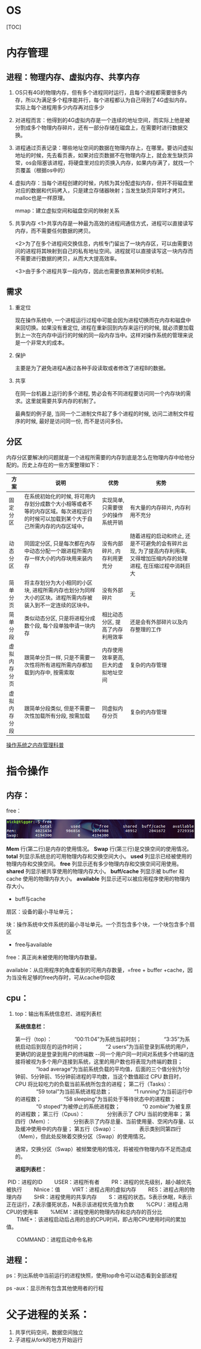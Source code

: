 # OS

[TOC]

# 内存管理

## 进程：物理内存、虚拟内存、共享内存

1. OS只有4G的物理内存，但有多个进程同时运行，且每个进程都需要很多内存，所以为满足多个程序能并行，每个进程都认为自己得到了4G虚拟内存。实际上每个进程用多少内存再对应多少

2. 对进程而言：他得到的4G虚拟内存是一个连续的地址空间，而实际上他是被分割成多个物理内存碎片，还有一部分存储在磁盘上，在需要时进行数据交换。

3. 进程通过页表记录：哪些地址空间的数据在物理内存上，在哪里。要访问虚拟地址的时候，先去看页表，如果对应页数据不在物理内存上，就会发生缺页异常，os会阻塞该进程，将硬盘里对应的页换入内存，如果内存满了，就找一个页覆盖（根据os中的）

4. 虚拟内存：当每个进程创建的时候，内核为其分配虚拟内存，但并不将磁盘里对应的数据和代码拷入，只是建立存储器映射；当发生缺页异常时才拷贝。malloc也是一样原理。

   mmap：建立虚拟空间和磁盘空间的映射关系

5. 共享内存
   <1>共享内存是一种最为高效的进程间通信方式，进程可以直接读写内存，而不需要任何数据的拷贝。

   <2>为了在多个进程间交换信息，内核专门留出了一块内存区，可以由需要访问的进程将其映射到自己的私有地址空间。进程就可以直接读写这一块内存而不需要进行数据的拷贝，从而大大提高效率。

   <3>由于多个进程共享一段内存，因此也需要依靠某种同步机制。

## 需求

1. 重定位

   现在操作系统中, 一个进程运行过程中可能会因为进程切换而在内存和磁盘中来回切换。如果没有重定位, 进程在重新回到内存来运行的时候, 就必须要加载到上一次在内存中运行的时候的同一段内存当中。这样对操作系统的管理来说是一个非常大的成本。

2. 保护

   主要是为了避免进程A通过各种手段读取或者修改了进程B的数据。

3. 共享

   在同一台机器上运行的多个进程, 势必会有不同进程要访问同一个内存块的需求。这里就需要共享内存的机制了。

   最典型的例子是, 当同一个二进制文件起了多个进程的时候, 访问二进制文件程序的时候, 最好是访问同一份, 而不是访问多份。

## 分区

内存分区要解决的问题就是一个进程所需要的内存到底是怎么在物理内存中给他分配的。历史上存在的一些方案整理如下：

| 方案         | 说明                                                         | 优势                                 | 劣势                                                         |
| ------------ | ------------------------------------------------------------ | ------------------------------------ | ------------------------------------------------------------ |
| 固定分区     | 在系统初始化的时候, 将可用内存划分成数个大小相等或者不等的内存区域。每次进程运行的时候可以加载到某个大于自己所需内存的内存区域中。 | 实现简单, 只需要很少的操作系统开销   | 有大量的内存碎片, 内存利用不充分                             |
| 动态分区     | 同固定分区, 只是每次都在内存中动态分配一个跟进程所需内存一样大小的内存块用来装内存 | 没有内部碎片, 内存利用更充分         | 随着进程的启动和终止, 还是不可避免的会有碎片出现, 为了提高内存利用率, 又得增加压缩内存的处理进程, 在压缩过程中消耗巨大 |
| 简单分页     | 将主存划分为大小相同的小区块, 进程所需内存也划分为同样大小的区块。进程所需内存被装入到不一定连续的区块中。 | 没有外部碎片                         | 无                                                           |
| 简单分段     | 类似动态分区, 只是将进程分成数个段, 每个段单独申请一块内存   | 相比动态分区, 提高了内存利用效率     | 还是会有外部碎片以及内存整理的工作                           |
| 虚拟内存分页 | 跟简单分页一样, 只是不需要一次性将所有进程所需内存都加载到内存中, 按需索取 | 内存使用效率更高, 巨大的虚拟地址空间 | 复杂的内存管理                                               |
| 虚拟内存分段 | 跟简单分段类似, 但是不需要一次性加载所有分段, 按需加载       | 同虚拟内存分页                       | 复杂的内存管理                                               |

[操作系统之内存管理科普](http://www.cnblogs.com/xuanku/p/os_memory.html)



# 指令操作

## 内存：

free：

![img](assets/952033-20171206202441863-155675597.png)

**Mem** 行(第二行)是内存的使用情况。
**Swap** 行(第三行)是交换空间的使用情况。
**total** 列显示系统总的可用物理内存和交换空间大小。
**used** 列显示已经被使用的物理内存和交换空间。
**free** 列显示还有多少物理内存和交换空间可用使用。
**shared** 列显示被共享使用的物理内存大小。
**buff/cache** 列显示被 buffer 和 cache 使用的物理内存大小。
**available** 列显示还可以被应用程序使用的物理内存大小。

- buff与cache

扇区：设备的最小寻址单元；

块：操作系统中文件系统的最小寻址单元。一个页包含多个块，一个块包含多个扇区

- free与available

free：真正尚未被使用的物理内存数量。

available：从应用程序的角度看到的可用内存数量，=free + buffer +cache，因为当没有足够的free内存时，可从cache中回收

## cpu：

1. top：输出有系统信息栏、进程列表栏

   **系统信息栏：**

   第一行（top）：
   　　　　“00:11:04”为系统当前时刻；
   　　　　“3:35”为系统启动后到现在的运作时间；
   　　　　“2 users”为当前登录到系统的用户，更确切的说是登录到用户的终端数 --同一个用户同一时间对系统多个终端的连接将被视为多个用户连接到系统，这里的用户数也将表现为终端的数目；
   　　　　“load average”为当前系统负载的平均值，后面的三个值分别为1分钟前、5分钟前、15分钟前进程的平均数，当这个数值超过 CPU 数目时，CPU 将比较吃力的负载当前系统所包含的进程；
   第二行（Tasks）：
   　　　　“59 total”为当前系统进程总数；
   　　　　“1 running”为当前运行中的进程数；
   　　　　“58 sleeping”为当前处于等待状态中的进程数；
   　　　　“0 stoped”为被停止的系统进程数；
   　　　　“0 zombie”为被复原的进程数；
   第三行（Cpus）：
   　　　　分别表示了 CPU 当前的使用率；
   第四行（Mem）：
   　　　　分别表示了内存总量、当前使用量、空闲内存量、以及缓冲使用中的内存量；
   第五行（Swap）：
   　　　　表示类别同第四行（Mem），但此处反映着交换分区（Swap）的使用情况。

   通常，交换分区（Swap）被频繁使用的情况，将被视作物理内存不足而造成的。

   **进程列表栏：**

​	PID：进程的ID
　　USER：进程所有者
　　PR：进程的优先级别，越小越优先被执行
　　NInice：值
　　VIRT：进程占用的虚拟内存
　　RES：进程占用的物理内存
　　SHR：进程使用的共享内存
　　S：进程的状态。S表示休眠，R表示正在运行，Z表示僵死状态，N表示该进程优先值为负数
　　%CPU：进程占用CPU的使用率
　　%MEM：进程使用的物理内存和总内存的百分比
　　TIME+：该进程启动后占用的总的CPU时间，即占用CPU使用时间的累加值。

　　COMMAND：进程启动命令名称

## 进程：

ps：列出系统中当前运行的进程快照，使用top命令可以动态看到全部进程

ps -aux：显示所有包含其他使用者的行程 

# 父子进程的关系：

1. 共享代码空间，数据空间独立
2. 子进程从fork的地方开始运行